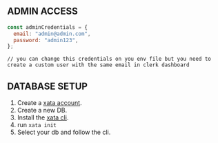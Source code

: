 ## ADMIN ACCESS

```jsx
const adminCredentials = {
  email: "admin@admin.com",
  password: "admin123",
};
```

`// you can change this credentials on you env file but you need to create a custom user with the same email in clerk dashboard`

## DATABASE SETUP

1. Create a [xata account](https://xata.io/).
2. Create a new DB.
3. Install the [xata cli](https://xata.io/docs/getting-started/cli).
4. run `xata init`
5. Select your db and follow the cli.
